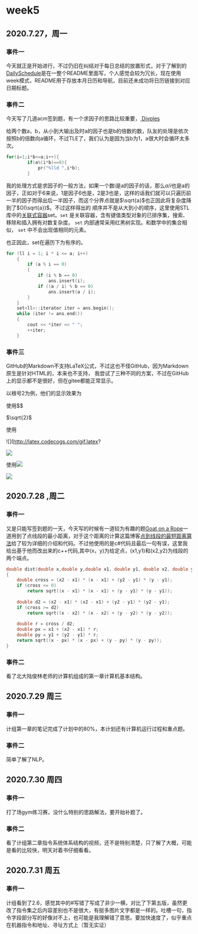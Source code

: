 # week5

## 2020.7.27，周一

### 事件一

今天就正是开始进行，不过仍旧在纠结对于每日总结的放置形式，对于了解到的[DailySchedule](https://github.com/nlxxh/DailySchedule)是在一整个README里面写，个人感觉会较为冗长，现在使用week模式，README用于存放本月日历和导航，目前还未成功将日历链接到对应日期标题。

### 事件二

今天写了几道acm签到题，有一个求因子的思路比较重要，[ Divples](https://codeforces.com/gym/102302/problem/B)

给两个数a，b，从小到大输出及时a的因子也是b的倍数的数，队友的处理是依次按照b的倍数向a循环，不过TLE了，我们认为是因为当b为1，a很大时会循环太多次。

```c++
for(i=1;i*b<=a;i++){
		if(a%(i*b)==0){
			pr("%lld ",i*b);
		}
```
我的处理方式是求因子的一般方法，如果一个数i是a的因子的话，那么$a/i$也是a的因子，正如对于6来说，1是因子6也是，2是3也是，这样的话我们就可以只遍历前一半的因子而得出后一半因子，而这个分界点就是$\sqrt{a}$也正因此将复杂度降到了$O(\sqrt{a})$。不过这样得出的 顺序并不是从大到小的顺序，这里使用STL库中的[关联式容器](https://oi-wiki.org/lang/csl/associative-container/)set。`set` 是关联容器，含有键值类型对象的已排序集，搜索、移除和插入拥有对数复杂度。 `set` 内部通常采用红黑树实现。和数学中的集合相似， `set` 中不会出现值相同的元素。

也正因此，set在遍历下为有序的。

```c++
for (ll i = 1; i * i <= a; i++)
    {
        if (a % i == 0)
        {
            if (i % b == 0)
                ans.insert(i);
            if ((a / i) % b == 0)
                ans.insert(a / i);
        }
    }
    set<ll>::iterator iter = ans.begin();
    while (iter != ans.end())
    {
        cout << *iter << " ";
        ++iter;
    }
```

### 事件三

GitHub的Markdown不支持LaTeX公式，不过这也不怪GitHub，因为Markdown原生是针对HTML的，本来也不支持， 我尝试了三种不同的方案，不过在GitHub上的显示都不是很好，但在gitee都能正常显示。

以根号2为例，他们的显示效果为

使用$$ 

$\sqrt{2}$

使用

![](http://latex.codecogs.com/gif.latex?

![](http://latex.codecogs.com/gif.latex?\sqrt{2})

使用<img src="http://chart.googleapis.com/chart?cht=tx&chl= " style="border:none;">

<img src="http://chart.googleapis.com/chart?cht=tx&chl= \sqrt{2}" style="border:none;">

## 2020.7.28 ,周二

### 事件一

又是只能写签到题的一天，今天写的时候有一道较为有趣的题[Goat on a Rope](https://codeforces.com/gym/101982/problem/G)一道用到了点线段的最小距离，对于这个距离的计算这篇博客[点到线段的最短距离算法](http://blog.sina.com.cn/s/blog_5d5c80840101bnhw.html)给了较为详细的介绍和代码。不过他使用的是c#代码且最后一句有误，这里我给出基于他而改出来的c++代码,其中(x，y)为给定点，(x1,y1)和(x2,y2)为线段的两个端点。

```c++
double dist(double x,double y,double x1, double y1, double x2, double y2)
{
    double cross = (x2 - x1) * (x - x1) + (y2 - y1) * (y - y1);
    if (cross <= 0)
        return sqrt((x - x1) * (x - x1) + (y - y1) * (y - y1));
 
    double d2 = (x2 - x1) * (x2 - x1) + (y2 - y1) * (y2 - y1);
    if (cross >= d2)
        return sqrt((x - x2) * (x - x2) + (y - y2) * (y - y2));
 
    double r = cross / d2;
    double px = x1 + (x2 - x1) * r;
    double py = y1 + (y2 - y1) * r;
    return sqrt((x - px) * (x - px) + (y - py) * (y - py));
}
```

### 事件二

看了北大陆俊林老师的计算机组成的第一章计算机基本结构。

## 2020.7.29 周三

### 事件一

计组第一章的笔记完成了计划中的80%，本计划还有计算机运行过程和重点题。

### 事件二

简单了解了NLP。

## 2020.7.30 周四

### 事件一

打了场gym练习赛，没什么特别的思路解法，要开始补题了。

### 事件二

看了计组第二章指令系统体系结构的视频，还不是特别清楚，只了解了大概，可能是看的比较快，明天对着书仔细看看。

## 2020.7.31 周五

### 事件一

计组看到了2.6，感觉其中的#写错了写成了非少一横，对比了下第五版，虽然更改了指令集之后内容差别也不是很大，有挺多图片文字都是一样的。吐槽一句，指令字段部分写的好像对不上，也可能是我理解错了意思。要加快速度了，似乎重点在机器指令和地址、寻址方式上（暂无实证）

